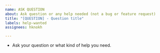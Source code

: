 ```yaml
---
name: ASK QUESTION
about: Ask question or any help needed (not a bug or feature request)
title: "[QUESTION] - Question title"
labels: help-wanted
assignees: hknokh

---
```


- Ask your question or what kind of help you need.
